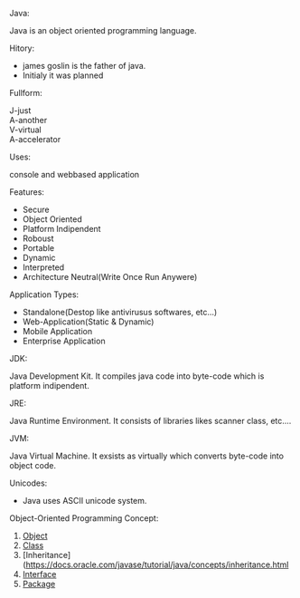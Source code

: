 Java:

Java is an object oriented programming language.

Hitory:

* james goslin is the father of java.
* Initialy it was planned 

Fullform:

J-just<br>A-another<br>V-virtual<br>A-accelerator

Uses:

console and webbased application

Features:
* Secure
* Object Oriented
* Platform Indipendent
* Roboust
* Portable
* Dynamic
* Interpreted
* Architecture Neutral(Write Once Run Anywere)

Application Types:
* Standalone(Destop like antivirusus softwares, etc...)
* Web-Application(Static & Dynamic)
* Mobile Application
* Enterprise Application

JDK:

Java Development Kit. It compiles java code into byte-code which is platform indipendent.

JRE:

Java Runtime Environment. It consists of libraries likes scanner class, etc....

JVM:

Java Virtual Machine. It exsists as virtually which converts byte-code into object code.

Unicodes:
* Java uses ASCII unicode system.

Object-Oriented Programming Concept:

1) [Object](https://docs.oracle.com/javase/tutorial/java/concepts/object.html)
2) [Class](https://docs.oracle.com/javase/tutorial/java/concepts/class.html)
3) [Inheritance](https://docs.oracle.com/javase/tutorial/java/concepts/inheritance.html
4) [Interface](https://docs.oracle.com/javase/tutorial/java/concepts/interface.html)
5) [Package](https://docs.oracle.com/javase/tutorial/java/concepts/package.html)
